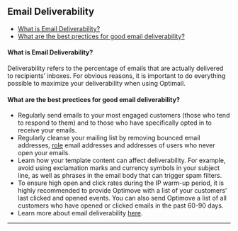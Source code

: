 ## Email Deliverability
<a id="email-deliverability"></a>
   - [What is Email Deliverability?](#what-is-deliverability)
   - [What are the best prectices for good email deliverability?](#best-practices)

 
#### <a id="what-is-deliverability"></a>What is Email Deliverability?
Deliverability refers to the percentage of emails that are actually delivered to recipients’ inboxes. For obvious reasons, it is important to do everything possible to maximize your deliverability when using Optimail.

#### <a id="best-practices"></a>What are the best prectices for good email deliverability?
 - Regularly send emails to your most engaged customers (those who tend to respond to them) and to those who have specifically opted in to receive your emails.
 - Regularly cleanse your mailing list by removing bounced email addresses, [role](https://sendgrid.com/blog/role-addresses-and-their-effect-on-email-deliverability/) email addresses and addresses of users who never open your emails.
 - Learn how your template content can affect deliverability. For example, avoid using exclamation marks and currency symbols in your subject line, as well as phrases in the email body that can trigger spam filters.
 - To ensure high open and click rates during the IP warm-up period, it is highly recommended to provide Optimove with a list of your customers’ last clicked and opened events. You can also send Optimove a list of all customers who have opened or clicked emails in the past 60-90 days.
 - Learn more about email deliverability [here](https://sendgrid.com/resource/email-deliverability/).
<HR>

